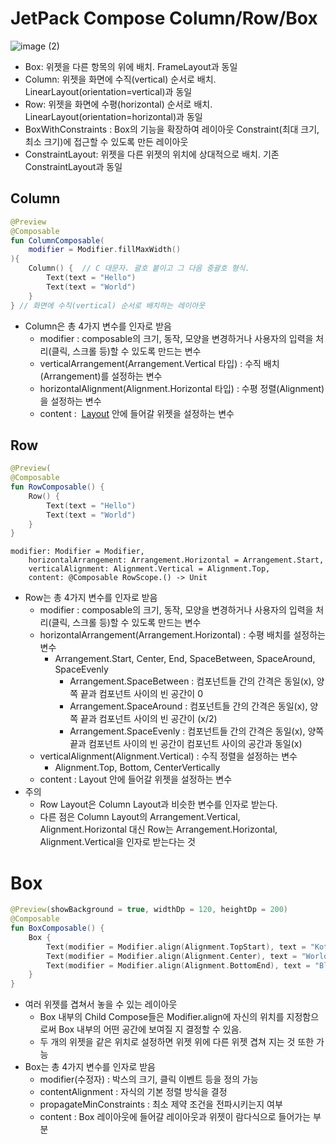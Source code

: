 
# JetPack Compose Column/Row/Box
![image (2)](https://github.com/user-attachments/assets/3e2c60ee-be65-401c-9c96-6827eca2393b)

- Box: 위젯을 다른 항목의 위에 배치. FrameLayout과 동일
- Column: 위젯을 화면에 수직(vertical) 순서로 배치. LinearLayout(orientation=vertical)과 동일
- Row: 위젯을 화면에 수평(horizontal) 순서로 배치. LinearLayout(orientation=horizontal)과 동일
- BoxWithConstraints : Box의 기능을 확장하여 레이아웃 Constraint(최대 크기, 최소 크기)에 접근할 수 있도록 만든 레이아웃
- ConstraintLayout: 위젯을 다른 위젯의 위치에 상대적으로 배치. 기존 ConstraintLayout과 동일

## Column

```kotlin
@Preview
@Composable
fun ColumnComposable(
	modifier = Modifier.fillMaxWidth()
){
    Column() {  // C 대문자. 괄호 붙이고 그 다음 중괄호 형식.
        Text(text = "Hello")
        Text(text = "World")
    }
} // 화면에 수직(vertical) 순서로 배치하는 레이아웃
```

- Column은 총 4가지 변수를 인자로 받음
    - modifier : composable의 크기, 동작, 모양을 변경하거나 사용자의 입력을 처리(클릭, 스크롤 등)할 수 있도록 만드는 변수
    - verticalArrangement(Arrangement.Vertical 타입) : 수직 배치(Arrangement)를 설정하는 변수
    - horizontalAlignment(Alignment.Horizontal 타입) : 수평 정렬(Alignment)을 설정하는 변수
    - content :  [Layout](https://www.notion.so/Column-Row-Box-146f39afe33880ab9340c577708addb0?pvs=21) 안에 들어갈 위젯을 설정하는 변수

## Row

```kotlin
@Preview(
@Composable
fun RowComposable() {
    Row() {
        Text(text = "Hello")
        Text(text = "World")
    }
}
```

```
modifier: Modifier = Modifier,
    horizontalArrangement: Arrangement.Horizontal = Arrangement.Start,
    verticalAlignment: Alignment.Vertical = Alignment.Top,
    content: @Composable RowScope.() -> Unit
```

- Row는 총 4가지 변수를 인자로 받음
    - modifier : composable의 크기, 동작, 모양을 변경하거나 사용자의 입력을 처리(클릭, 스크롤 등)할 수 있도록 만드는 변수
    - horizontalArrangement(Arrangement.Horizontal) : 수평 배치를 설정하는 변수
        - Arrangement.Start, Center, End, SpaceBetween, SpaceAround, SpaceEvenly
            - Arrangement.SpaceBetween : 컴포넌트들 간의 간격은 동일(x), 양쪽 끝과 컴포넌트 사이의 빈 공간이 0
            - Arrangement.SpaceAround : 컴포넌트들 간의 간격은 동일(x), 양쪽 끝과 컴포넌트 사이의 빈 공간이 (x/2)
            - Arrangement.SpaceEvenly : 컴포넌트들 간의 간격은 동일(x), 양쪽 끝과 컴포넌트 사이의 빈 공간이 컴포넌트 사이의 공간과 동일(x)
    - verticalAlignment(Alignment.Vertical) : 수직 정렬을 설정하는 변수
        - Alignment.Top, Bottom, CenterVertically
    - content : Layout 안에 들어갈 위젯을 설정하는 변수
- 주의
    - Row Layout은 Column Layout과 비슷한 변수를 인자로 받는다.
    - 다른 점은 Column Layout의 Arrangement.Vertical, Alignment.Horizontal 대신
    Row는 Arrangement.Horizontal, Alignment.Vertical을 인자로 받는다는 것

# Box

```kotlin
@Preview(showBackground = true, widthDp = 120, heightDp = 200)
@Composable
fun BoxComposable() {
    Box {
        Text(modifier = Modifier.align(Alignment.TopStart), text = "Kotlin")
        Text(modifier = Modifier.align(Alignment.Center), text = "World")
        Text(modifier = Modifier.align(Alignment.BottomEnd), text = "Blog")
    }
}

```
- 여러 위젯를 겹쳐서 놓을 수 있는 레이아웃
    - Box 내부의 Child Compose들은 Modifier.align에 자신의 위치를 지정함으로써 Box 내부의 어떤 공간에 보여질 지 결정할 수 있음.
    - 두 개의 위젯을 같은 위치로 설정하면  위젯 위에 다른 위젯 겹쳐 지는 것 또한 가능
- Box는 총 4가지 변수를 인자로 받음
    - modifier(수정자) : 박스의 크기, 클릭 이벤트 등을 정의 가능
    - contentAlignment : 자식의 기본 정렬 방식을 결정
    - propagateMinConstraints : 최소 제약 조건을 전파시키는지 여부
    - content : Box 레이아웃에 들어갈 레이아웃과 위젯이 람다식으로 들어가는 부분
